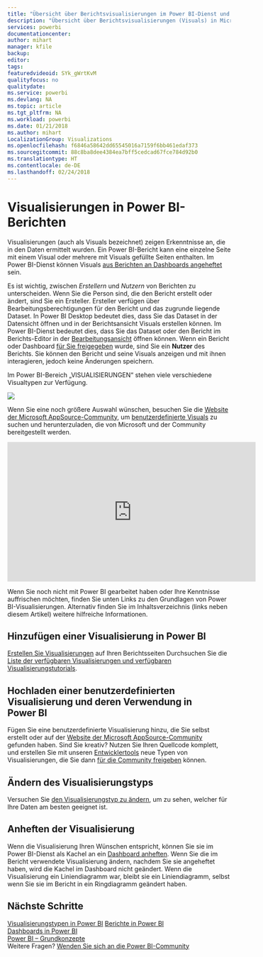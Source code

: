 ```yaml
---
title: "Übersicht über Berichtsvisualisierungen im Power BI-Dienst und in Power BI Desktop"
description: "Übersicht über Berichtsvisualisierungen (Visuals) in Microsoft Power BI"
services: powerbi
documentationcenter: 
author: mihart
manager: kfile
backup: 
editor: 
tags: 
featuredvideoid: SYk_gWrtKvM
qualityfocus: no
qualitydate: 
ms.service: powerbi
ms.devlang: NA
ms.topic: article
ms.tgt_pltfrm: NA
ms.workload: powerbi
ms.date: 01/21/2018
ms.author: mihart
LocalizationGroup: Visualizations
ms.openlocfilehash: f6846a58642dd65545016a7159f6bb461edaf373
ms.sourcegitcommit: 88c8ba8dee4384ea7bff5cedcad67fce784d92b0
ms.translationtype: HT
ms.contentlocale: de-DE
ms.lasthandoff: 02/24/2018
---
```

# <a name="visualizations-in-power-bi-reports"></a>Visualisierungen in Power BI-Berichten
Visualisierungen (auch als Visuals bezeichnet) zeigen Erkenntnisse an, die in den Daten ermittelt wurden. Ein Power BI-Bericht kann eine einzelne Seite mit einem Visual oder mehrere mit Visuals gefüllte Seiten enthalten. Im Power BI-Dienst können Visuals [aus Berichten an Dashboards angeheftet](service-dashboard-pin-tile-from-report.md) sein. 

Es ist wichtig, zwischen *Erstellern* und *Nutzern* von Berichten zu unterscheiden. Wenn Sie die Person sind, die den Bericht erstellt oder ändert, sind Sie ein Ersteller.  Ersteller verfügen über Bearbeitungsberechtigungen für den Bericht und das zugrunde liegende Dataset. In Power BI Desktop bedeutet dies, dass Sie das Dataset in der Datensicht öffnen und in der Berichtsansicht Visuals erstellen können. Im Power BI-Dienst bedeutet dies, dass Sie das Dataset oder den Bericht im Berichts-Editor in der [Bearbeitungsansicht](service-reading-view-and-editing-view.md) öffnen können. Wenn ein Bericht oder Dashboard [für Sie freigegeben](service-shared-with-me.md) wurde, sind Sie ein **Nutzer** des Berichts. Sie können den Bericht und seine Visuals anzeigen und mit ihnen interagieren, jedoch keine Änderungen speichern.

Im Power BI-Bereich „VISUALISIERUNGEN“ stehen viele verschiedene Visualtypen zur Verfügung. 

![](media/power-bi-report-visualizations/power-bi-visualizations.png)

Wenn Sie eine noch größere Auswahl wünschen, besuchen Sie die [Website der Microsoft AppSource-Community](https://appsource.microsoft.com), um [benutzerdefinierte Visuals](https://appsource.microsoft.com/marketplace/apps?product=power-bi-visuals&page=1) zu suchen und herunterzuladen, die von Microsoft und der Community bereitgestellt werden.    

<iframe width="560" height="315" src="https://www.youtube.com/embed/SYk_gWrtKvM?list=PL1N57mwBHtN0JFoKSR0n-tBkUJHeMP2cP" frameborder="0" allowfullscreen></iframe>


  Wenn Sie noch nicht mit Power BI gearbeitet haben oder Ihre Kenntnisse auffrischen möchten, finden Sie unten Links zu den Grundlagen von Power BI-Visualisierungen.  Alternativ finden Sie im Inhaltsverzeichnis (links neben diesem Artikel) weitere hilfreiche Informationen.

## <a name="add-a-visualization-in-power-bi"></a>Hinzufügen einer Visualisierung in Power BI
[Erstellen Sie Visualisierungen](power-bi-report-add-visualizations-i.md) auf Ihren Berichtsseiten Durchsuchen Sie die [Liste der verfügbaren Visualisierungen und verfügbaren Visualisierungstutorials](power-bi-visualization-types-for-reports-and-q-and-a.md). 

## <a name="upload-a-custom-visualization-and-use-it-in-power-bi"></a>Hochladen einer benutzerdefinierten Visualisierung und deren Verwendung in Power BI
Fügen Sie eine benutzerdefinierte Visualisierung hinzu, die Sie selbst erstellt oder auf der [Website der Microsoft AppSource-Community](https://appsource.microsoft.com/marketplace/apps?product=power-bi-visuals) gefunden haben. Sind Sie kreativ? Nutzen Sie Ihren Quellcode komplett, und erstellen Sie mit unseren [Entwicklertools](service-custom-visuals-getting-started-with-developer-tools.md) neue Typen von Visualisierungen, die Sie dann [für die Community freigeben](developer/office-store.md) können.

## <a name="change-the-visualization-type"></a>Ändern des Visualisierungstyps
Versuchen Sie [den Visualisierungstyp zu ändern](power-bi-report-change-visualization-type.md), um zu sehen, welcher für Ihre Daten am besten geeignet ist.

## <a name="pin-the-visualization"></a>Anheften der Visualisierung
Wenn die Visualisierung Ihren Wünschen entspricht, können Sie sie im Power BI-Dienst als Kachel an ein [Dashboard anheften](service-dashboard-pin-tile-from-report.md). Wenn Sie die im Bericht verwendete Visualisierung ändern, nachdem Sie sie angeheftet haben, wird die Kachel im Dashboard nicht geändert. Wenn die Visualisierung ein Liniendiagramm war, bleibt sie ein Liniendiagramm, selbst wenn Sie sie im Bericht in ein Ringdiagramm geändert haben.

## <a name="next-steps"></a>Nächste Schritte
[Visualisierungstypen in Power BI](power-bi-visualization-types-for-reports-and-q-and-a.md)
[Berichte in Power BI](service-reports.md)  
[Dashboards in Power BI](service-dashboards.md)  
[Power BI – Grundkonzepte](service-basic-concepts.md)  
Weitere Fragen? [Wenden Sie sich an die Power BI-Community](http://community.powerbi.com/)

